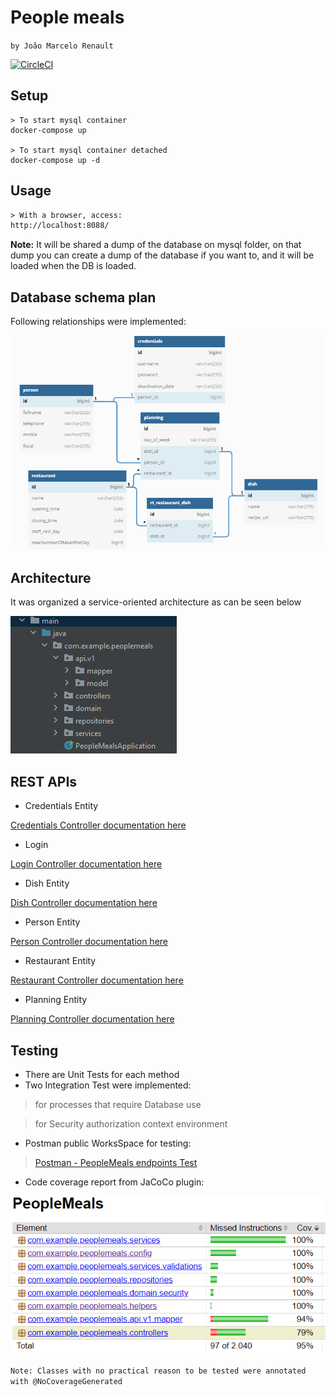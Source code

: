 # People meals

`by João Marcelo Renault`

[![CircleCI](https://dl.circleci.com/status-badge/img/gh/jucron/PeopleMeals/tree/master.svg?style=svg&circle-token=54174309f349bce553da6585d36efe2725d7905d)](https://dl.circleci.com/status-badge/redirect/gh/jucron/PeopleMeals/tree/master)

## Setup

```docker
> To start mysql container
docker-compose up

> To start mysql container detached
docker-compose up -d
```

## Usage
```html
> With a browser, access: 
http://localhost:8088/
```
**Note:** It will be shared a dump of the database on mysql folder, on that dump you can create a dump of the database if you want to, and it will be loaded when the DB is loaded.

## Database schema plan
Following relationships were implemented:

[//]: # (<img src="database_schema.png" width=75% height=75%>)
![img_1.png](img_1.png)

## Architecture

It was organized a service-oriented architecture as can be seen below

![img.png](img.png)

## REST APIs

* Credentials Entity

[Credentials Controller documentation here](https://documenter.getpostman.com/view/18570764/UzBvFNHe)

* Login

[Login Controller documentation here](https://documenter.getpostman.com/view/18570764/UzBvFNMw)

* Dish Entity

[Dish Controller documentation here](https://documenter.getpostman.com/view/18570764/UzBvFNMv)

* Person Entity

[Person Controller documentation here](https://documenter.getpostman.com/view/18570764/UzBvFNMy)

* Restaurant Entity

[Restaurant Controller documentation here](https://documenter.getpostman.com/view/18570764/UzBvFNN2)

* Planning Entity

[Planning Controller documentation here](https://documenter.getpostman.com/view/18570764/UzBvFNN3)

## Testing

* There are Unit Tests for each method
* Two Integration Test were implemented:

> for processes that require Database use

> for Security authorization context environment

* Postman public WorksSpace for testing:

> [Postman - PeopleMeals endpoints Test](https://www.postman.com/jucron/workspace/peoplemeals-endpoints-test-joo-renault/overview)

* Code coverage report from JaCoCo plugin:

![img_2.png](img_2.png)

`Note: Classes with no practical reason to be tested were annotated with @NoCoverageGenerated`